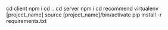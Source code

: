 cd client
npm i
cd ..
cd server
npm i
cd recommend
virtualenv [project_name]
source [project_name]/bin/activate
pip install -r requirements.txt


